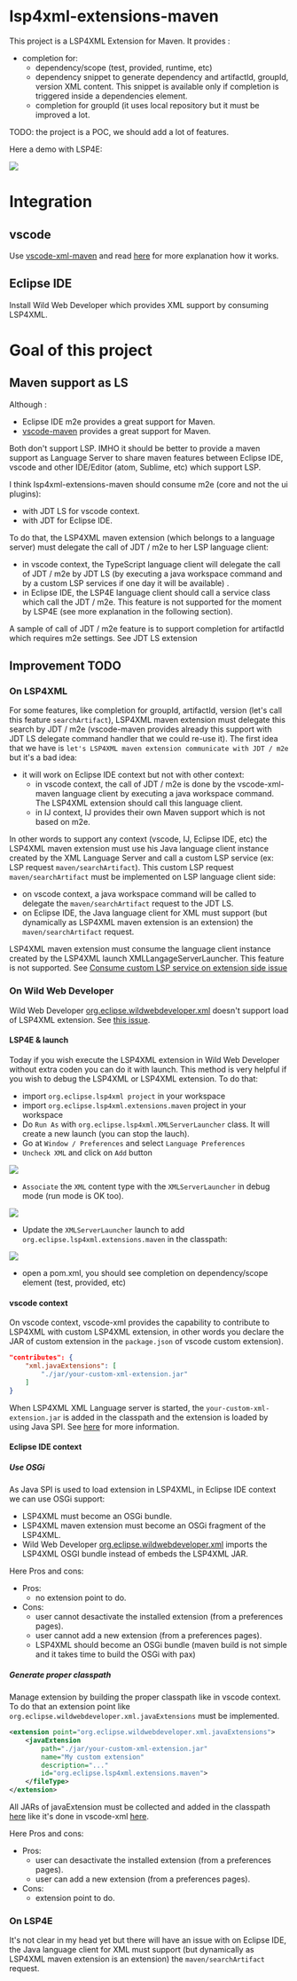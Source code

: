 # lsp4xml-extensions-maven

This project is a LSP4XML Extension for Maven. It provides : 

* completion for:
  * dependency/scope (test, provided, runtime, etc)
  * dependency snippet to generate dependency and artifactId, groupId, version XML content. This snippet is available only if completion is triggered inside a dependencies element.
  * completion for groupId (it uses local repository but it must be improved a lot.   

TODO: the project is a POC, we should add a lot of features.

Here a demo with LSP4E:

![](images/demo.gif)
# Integration

## vscode

Use [vscode-xml-maven](https://github.com/angelozerr/vscode-xml-maven) and read [here](https://github.com/redhat-developer/vscode-xml#custom-xml-extensions) for more explanation how it works.

## Eclipse IDE

Install Wild Web Developer which provides XML support by consuming LSP4XML.

# Goal of this project

## Maven support as LS

Although :

 * Eclipse IDE m2e provides a great support for Maven.
 * [vscode-maven](https://github.com/microsoft/vscode-maven) provides a great support for Maven.

Both don't support LSP. IMHO it should be better to provide a maven support as Language Server to share maven features between Eclipse IDE, vscode and other IDE/Editor (atom, Sublime, etc) which support LSP.

I think lsp4xml-extensions-maven should consume m2e (core and not the ui plugins):

 * with JDT LS for vscode context.
 * with JDT for Eclipse IDE.  
  
To do that, the LSP4XML maven extension (which belongs to a language server) must delegate the call of JDT / m2e to her LSP language client:

 * in vscode context, the TypeScript language client will delegate the call of JDT / m2e by JDT LS (by executing a java workspace command and by a custom LSP services if one day it will be available) .
 * in Eclipse IDE, the LSP4E language client should call a service class which call the JDT / m2e. This feature is not supported for the moment by LSP4E (see more explanation in the following section).
 
A sample of call of JDT / m2e feature is to support completion for artifactId which requires m2e settings. See JDT LS extension

## Improvement TODO

### On LSP4XML

For some features, like completion for groupId, artifactId, version (let's call this feature `searchArtifact`), LSP4XML maven extension must delegate this search by JDT / m2e (vscode-maven provides already this support with JDT LS delegate command handler that we could re-use it). The first idea that we have is `let's LSP4XML maven extension communicate with JDT / m2e` but it's a bad idea:

* it will work on Eclipse IDE context but not with other context:
  * in vscode context, the call of JDT / m2e is done by the vscode-xml-maven language client by executing a java workspace command. The LSP4XML extension should call this language client.
  * in IJ context, IJ provides their own Maven support which is not based on m2e.
  
In other words to support any context (vscode, IJ, Eclipse IDE, etc) the LSP4XML maven extension must use his Java language client instance created by the XML Language Server and call a custom LSP service (ex: LSP request `maven/searchArtifact`). This custom LSP request `maven/searchArtifact` must be implemented on LSP language client side:

 * on vscode context, a java workspace command will be called to delegate the `maven/searchArtifact` request to the JDT LS.
 * on Eclipse IDE, the Java language client for XML must support (but dynamically as LSP4XML maven extension is an extension) the `maven/searchArtifact` request.  

LSP4XML maven extension must consume the language client instance created by the LSP4XML launch XMLLangageServerLauncher. This feature is not supported. See [Consume custom LSP service on extension side issue](https://github.com/angelozerr/lsp4xml/issues/590)  

### On Wild Web Developer

Wild Web Developer [org.eclipse.wildwebdeveloper.xml](https://github.com/eclipse/wildwebdeveloper/tree/master/org.eclipse.wildwebdeveloper.xml) doesn't support load of LSP4XML extension. See [this issue](https://github.com/eclipse/wildwebdeveloper/issues/266).

#### LSP4E & launch

Today if you wish execute the LSP4XML extension in Wild Web Developer without extra coden you can do it with launch. This method is very helpful if you wish to debug the LSP4XML or LSP4XML extension. To do that:

* import `org.eclipse.lsp4xml project` in your workspace
* import `org.eclipse.lsp4xml.extensions.maven` project in your workspace
* Do `Run As` with `org.eclipse.lsp4xml.XMLServerLauncher` class. It will create a new launch (you can stop the lauch).
* Go at `Window / Preferences` and select `Language Preferences`
* `Uncheck XML` and click on `Add` button

![](images/xml-prefs-1.png)

* `Associate` the `XML` content type with the `XMLServerLauncher` in debug mode (run mode is OK too).

![](images/xml-prefs-2.png)

* Update the `XMLServerLauncher` launch to add `org.eclipse.lsp4xml.extensions.maven` in the classpath:

![](images/xml-prefs-3.png)

 * open a pom.xml, you should see completion on dependency/scope element (test, provided, etc)

#### vscode context
On vscode context, vscode-xml provides the capability to contribute to LSP4XML with custom LSP4XML extension, in other words you declare the JAR of custom extension in the `package.json` of vscode custom extension).

```json
"contributes": {
	"xml.javaExtensions": [
		"./jar/your-custom-xml-extension.jar"
	]
}
```

When LSP4XML XML Language server is started, the `your-custom-xml-extension.jar` is added in the classpath and the extension is loaded by using Java SPI. See [here](https://github.com/redhat-developer/vscode-xml#custom-xml-extensions) for more information.

#### Eclipse IDE context

##### Use OSGi

As Java SPI is used to load extension in LSP4XML, in Eclipse IDE context we can use OSGi support:

* LSP4XML must become an OSGi bundle.
* LSP4XML maven extension must become an OSGi fragment of the LSP4XML.
* Wild Web Developer [org.eclipse.wildwebdeveloper.xml](https://github.com/eclipse/wildwebdeveloper/tree/master/org.eclipse.wildwebdeveloper.xml) imports the LSP4XML OSGI bundle instead of embeds the LSP4XML JAR.

Here Pros and cons:

* Pros: 
  * no extension point to do. 
* Cons: 
  * user cannot desactivate the installed extension (from a preferences pages).
  * user cannot add a new extension (from a preferences pages).
  * LSP4XML should become an OSGi bundle (maven build is not simple and it takes time to build the OSGi with pax)

##### Generate proper classpath

Manage extension by building the proper classpath like in vscode context. To do that an extension point like `org.eclipse.wildwebdeveloper.xml.javaExtensions` must be implemented.

```xml
<extension point="org.eclipse.wildwebdeveloper.xml.javaExtensions">
	<javaExtension
		path="./jar/your-custom-xml-extension.jar"
		name="My custom extension"
		description="..."
		id="org.eclipse.lsp4xml.extensions.maven">
	</fileType>
</extension>
```

All JARs of javaExtension must be collected and added in the classpath
[here](https://github.com/eclipse/wildwebdeveloper/blob/3a6df42340cdcd156b4e8fd98b9822d620f673f1/org.eclipse.wildwebdeveloper.xml/src/org/eclipse/wildwebdeveloper/xml/XMLLanguageServer.java#L41)
like it's done in vscode-xml [here](https://github.com/redhat-developer/vscode-xml/blob/6a7db6eb6eff235ef80f5fe9b0dd0ce33c9f5fc2/src/javaServerStarter.ts#L42).

Here Pros and cons:

* Pros:
  * user can desactivate the installed extension (from a preferences pages).
  * user can add a new extension (from a preferences pages).
* Cons: 
  * extension point to do.

### On LSP4E

It's not clear in my head yet but there will have an issue with on Eclipse IDE, the Java language client for XML must support (but dynamically as LSP4XML maven extension is an extension) the `maven/searchArtifact` request.  
 
